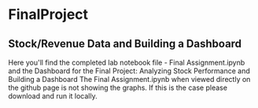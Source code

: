 # FinalProject

## Stock/Revenue Data and Building a Dashboard

Here you'll find the completed lab notebook file - Final Assignment.ipynb and the Dashboard for the Final Project: Analyzing Stock Performance and Building a Dashboard
The Final Assignment.ipynb when viewed directly on the github page is not showing the graphs. If this is the case please download and run it locally.
